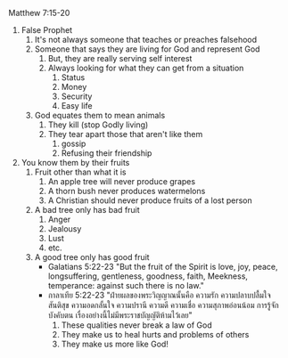 Matthew 7:15-20

1. False Prophet
    1. It's not always someone that teaches or preaches falsehood
    2. Someone that says they are living for God and represent God
        1. But, they are really serving self interest
        2. Always looking for what they can get from a situation
            1. Status
            2. Money
            3. Security
            4. Easy life
    3. God equates them to mean animals
        1. They kill (stop Godly living)
        2. They tear apart those that aren't like them
            1. gossip
            2. Refusing their friendship
2. You know them by their fruits
    1. Fruit other than what it is
        1. An apple tree will never produce grapes
        2. A thorn bush never produces watermelons
        3. A Christian should never produce fruits of a lost person
    2. A bad tree only has bad fruit
        1. Anger
        2. Jealousy
        3. Lust
        4. etc.
    3. A good tree only has good fruit
        - Galatians 5:22-23 "But the fruit of the Spirit is love, joy, peace, longsuffering, gentleness, goodness, faith, Meekness, temperance: against such there is no law."
        - กาลาเทีย 5:22-23 "ฝ่ายผลของพระวิญญาณนั้นคือ ความรัก ความปลาบปลื้มใจ สันติสุข ความอดกลั้นใจ ความปรานี ความดี ความเชื่อ ความสุภาพอ่อนน้อม การรู้จักบังคับตน เรื่องอย่างนี้ไม่มีพระราชบัญญัติห้ามไว้เลย"
            1. These qualities never break a law of God
            2. They make us to heal hurts and problems of others
            3. They make us more like God!